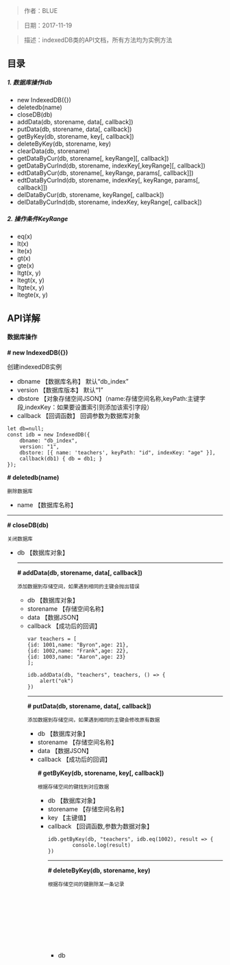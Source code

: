 > 作者：BLUE

> 日期：2017-11-19

> 描述：indexedDB类的API文档，所有方法均为实例方法
    
## 目录
##### 1. 数据库操作idb
- new IndexedDB({})
- deletedb(name)
- closeDB(db)
- addData(db, storename, data[, callback])
- putData(db, storename, data[, callback])
- getByKey(db, storename, key[, callback])
- deleteByKey(db, storename, key)
- clearData(db, storename)
- getDataByCur(db, storename[, keyRange][, callback])
- getDataByCurInd(db, storename, indexKey[,keyRange][, callback])
- edtDataByCur(db, storename[, keyRange, params[, callback]])
- edtDataByCurInd(db, storename, indexKey[, keyRange, params[, callback]])
- delDataByCur(db, storename, keyRange[, callback])
- delDataByCurInd(db, storename, indexKey, keyRange[, callback])

##### 2. 操作条件KeyRange
- eq(x)
- lt(x)
- lte(x)
- gt(x)
- gte(x)
- ltgt(x, y)
- ltegt(x, y)
- ltgte(x, y)
- ltegte(x, y)



## API详解
#### 数据库操作
**# new IndexedDB({})**

创建indexedDB实例
- dbname  <String> 【数据库名称】 默认“db_index”
- version <String> 【数据库版本】 默认“1”
- dbstore <JSON>【对象存储空间JSON】（name:存储空间名称,keyPath:主键字段,indexKey：如果要设置索引则添加该索引字段）
- callback <Function> 【回调函数】 回调参数为数据库对象


```
let db=null;
const idb = new IndexedDB({
    dbname: "db_index",
    version: "1",
    dbstore: [{ name: 'teachers', keyPath: "id", indexKey: "age" }],
    callback(db1) { db = db1; }
});
```

**# deletedb(name)**

    删除数据库
- name <String> 【数据库名称】
---
**# closeDB(db)**

    关闭数据库

- db <Object> 【数据库对象】
---
**# addData(db, storename, data[, callback])**

    添加数据到存储空间，如果遇到相同的主键会抛出错误
- db <Object> 【数据库对象】
- storename <String> 【存储空间名称】
- data <JSON> 【数据JSON】
- callback <Function> 【成功后的回调】


```
var teachers = [
{id: 1001,name: "Byron",age: 21}, 
{id: 1002,name: "Frank",age: 22}, 
{id: 1003,name: "Aaron",age: 23}
];

idb.addData(db, "teachers", teachers, () => {
    alert("ok")
})
```
---
**# putData(db, storename, data[, callback])**

    添加数据到存储空间，如果遇到相同的主键会修改原有数据
    
- db <Object> 【数据库对象】
- storename <String> 【存储空间名称】
- data <JSON> 【数据JSON】
- callback <Function> 【成功后的回调】

**# getByKey(db, storename, key[, callback])**

    根据存储空间的键找到对应数据
    
- db <Object> 【数据库对象】
- storename <String> 【存储空间名称】
- key <Any> 【主键值】
- callback <Function> 【回调函数,参数为数据对象】

```
idb.getByKey(db, "teachers", idb.eq(1002), result => {
        console.log(result)
})
```
---
**# deleteByKey(db, storename, key)**

    根据存储空间的键删除某一条记录
- db <Object> 【数据库对象】
- storename <String> 【存储空间名称】
- key <Any> 【主键值】
---
**# clearData(db, storename)**

    删除存储空间全部记录
    
- db <Object> 【数据库对象】
- storename <String> 【存储空间名称】
---
**# getDataByCur(db, storename[, keyRange][, callback])**

    通过游标查询记录

- db <Object> 【数据库对象】
- storename <String> 【存储空间名称】
- keyRange <Any> 【游标条件IDBKeyRange对象或者其他】
- callback <Function> 【回调函数,参数为数据JSON】

---
```
idb.getDataByCur(db, "teachers", idb.eq(1004), result => {
    console.log(result)
})
```
---
**# getDataByCurInd(db, storename, indexKey[,keyRange][, callback])**

    通过索引游标查询记录
    
- db <Object> 【数据库对象】
- storename <String> 【存储空间名称】
- indexKey <String>  【索引字段名称】
- keyRange <Any> 【游标条件IDBKeyRange对象或者其他】
- callback <Function> 【回调函数,参数为数据JSON】


```
idb.getDataByCurInd(db, "teachers", "age", 24, result => {
    console.log(result)
})
```
---
**# edtDataByCur(db, storename[, keyRange, params[, callback]])**

    通过游标更新记录
    
- db <Object> 【数据库对象】
- storename <String> 【存储空间名称】
- keyRange <Any> 【游标条件IDBKeyRange对象或者其他】
- params    <Object>    【修改数据的参数对象】
- callback <Function> 【更新成功回调】


```
idb.edtDataByCur(db, "teachers", 1002, params2, () => {
    alert("ok")
});
```
---
**# edtDataByCurInd(db, storename, indexKey[, keyRange, params[, callback]])**

    通过索引游标更新记录


- db <Object> 【数据库对象】
- storename <String> 【存储空间名称】
- indexKey <String>  【索引字段名称】
- keyRange <Any> 【游标条件IDBKeyRange对象或者其他】
- params    <Object>    【修改数据的参数对象】
- callback <Function> 【更新成功回调】


```
idb.edtDataByCurInd(db, "teachers", "age", idb.ltegt(21, 24), { name: "PINK" }, () => {
    alert("OK")
})
```
---
**# delDataByCur(db, storename, keyRange[, callback])**

    通过游标删除记录
    

- db <Object> 【数据库对象】
- storename <String> 【存储空间名称】
- keyRange <Any> 【游标条件IDBKeyRange对象或者其他】
- callback <Function> 【删除成功回调】
---
**# delDataByCurInd(db, storename, indexKey, keyRange[, callback])**

    通过索引游标删除记录
    
- db <Object> 【数据库对象】
- storename <String> 【存储空间名称】
- indexKey <String>  【索引字段名称】
- keyRange <Any> 【游标条件IDBKeyRange对象或者其他】
- callback <Function> 【删除成功回调】
---
#### 操作条件

每个方法都返回一个KeyRange对象

操作 | 翻译 | 函数 
---|---|---
等于 | keys = x| eq(x)
小于 | All keys < x| lt(x) 
小于等于 | All keys ≤ x | lte(x)
大于 | All keys > x | gt(x)
大于等于 | All keys ≥ x | gte(x)
大于且小于 | All keys > x &&< y| ltgt(x, y)
大于等于且小于 | All keys ≥ x &&< y | ltegt(x, y)
大于且小于等于 | All keys > x && ≤ y | ltgte(x, y)
大于等于且小于等于 | All keys ≥ x && ≤ y| ltegte(x, y)

